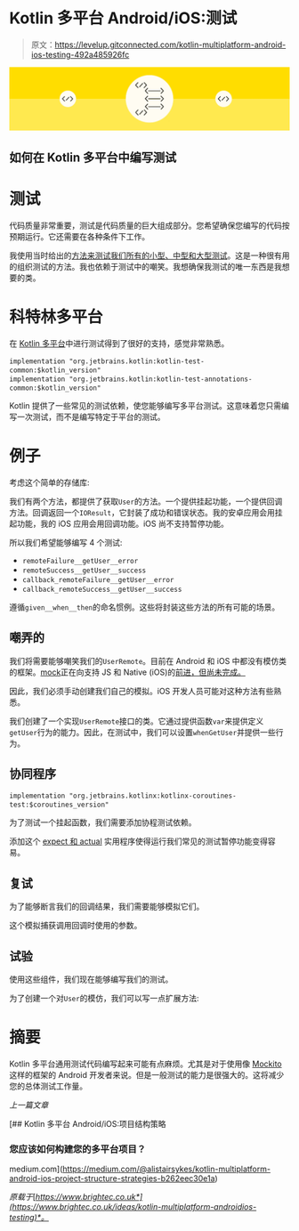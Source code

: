 # Kotlin 多平台 Android/iOS:测试

> 原文：<https://levelup.gitconnected.com/kotlin-multiplatform-android-ios-testing-492a485926fc>

![](img/6b370fdf05e1bc86f4426f69378baccc.png)

## 如何在 Kotlin 多平台中编写测试

# 测试

代码质量非常重要，测试是代码质量的巨大组成部分。您希望确保您编写的代码按预期运行。它还需要在各种条件下工作。

我使用当时给出的[方法来测试我们所有的](https://www.brightec.co.uk/ideas/given-when-then-our-testing-approach)[小型、中型和大型测试](https://testing.googleblog.com/2010/12/test-sizes.html)。这是一种很有用的组织测试的方法。我也依赖于测试中的嘲笑。我想确保我测试的唯一东西是我想要的类。

# 科特林多平台

在 [Kotlin 多平台](https://kotlinlang.org/docs/reference/multiplatform.html)中进行测试得到了很好的支持，感觉非常熟悉。

```
implementation "org.jetbrains.kotlin:kotlin-test-common:$kotlin_version"
implementation "org.jetbrains.kotlin:kotlin-test-annotations-common:$kotlin_version"
```

Kotlin 提供了一些常见的测试依赖，使您能够编写多平台测试。这意味着您只需编写一次测试，而不是编写特定于平台的测试。

# 例子

考虑这个简单的存储库:

我们有两个方法，都提供了获取`User`的方法。一个提供挂起功能，一个提供回调方法。回调返回一个`IOResult`，它封装了成功和错误状态。我的安卓应用会用挂起功能，我的 iOS 应用会用回调功能。iOS 尚不支持暂停功能。

所以我们希望能够编写 4 个测试:

*   `remoteFailure__getUser__error`
*   `remoteSuccess__getUser__success`
*   `callback_remoteFailure__getUser__error`
*   `callback_remoteSuccess__getUser__success`

遵循`given__when__then`的命名惯例。这些将封装这些方法的所有可能的场景。

## 嘲弄的

我们将需要能够嘲笑我们的`UserRemote`。目前在 Android 和 iOS 中都没有模仿类的框架。[mock](https://mockk.io/)正在向支持 JS 和 Native (iOS)的[前进，但尚未完成。](https://opencollective.com/mockk#section-about)

因此，我们必须手动创建我们自己的模拟。iOS 开发人员可能对这种方法有些熟悉。

我们创建了一个实现`UserRemote`接口的类。它通过提供函数`var`来提供定义`getUser`行为的能力。因此，在测试中，我们可以设置`whenGetUser`并提供一些行为。

## 协同程序

```
implementation "org.jetbrains.kotlinx:kotlinx-coroutines-test:$coroutines_version"
```

为了测试一个挂起函数，我们需要添加协程测试依赖。

添加这个 [expect 和 actual](https://gist.github.com/alistairsykes/a6910faf17021a23d77bdccdbf8d7f70) 实用程序使得运行我们常见的测试暂停功能变得容易。

## 复试

为了能够断言我们的回调结果，我们需要能够模拟它们。

这个模拟捕获调用回调时使用的参数。

## 试验

使用这些组件，我们现在能够编写我们的测试。

为了创建一个对`User`的模仿，我们可以写一点扩展方法:

# 摘要

Kotlin 多平台通用测试代码编写起来可能有点麻烦。尤其是对于使用像 [Mockito](https://site.mockito.org/) 这样的框架的 Android 开发者来说。但是一般测试的能力是很强大的。这将减少您的总体测试工作量。

*上一篇文章*

[](https://medium.com/@alistairsykes/kotlin-multiplatform-android-ios-project-structure-strategies-b262eec30e1a) [## Kotlin 多平台 Android/iOS:项目结构策略

### 您应该如何构建您的多平台项目？

medium.com](https://medium.com/@alistairsykes/kotlin-multiplatform-android-ios-project-structure-strategies-b262eec30e1a) 

*原载于*[*https://www.brightec.co.uk*](https://www.brightec.co.uk/ideas/kotlin-multiplatform-androidios-testing)*。*
